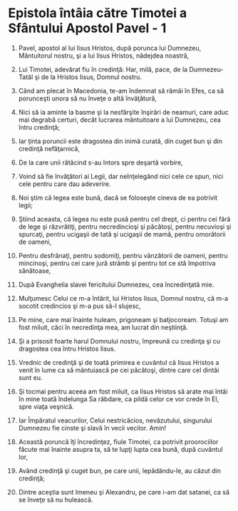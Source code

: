 # Epistola &#238;nt&#226;ia c&#259;tre Timotei a Sf&#226;ntului Apostol Pavel - 1

1. Pavel, apostol al lui Iisus Hristos, după porunca lui Dumnezeu, Mântuitorul nostru, şi a lui Iisus Hristos, nădejdea noastră, 

2. Lui Timotei, adevărat fiu în credinţă: Har, milă, pace, de la Dumnezeu-Tatăl şi de la Hristos Iisus, Domnul nostru. 

3. Când am plecat în Macedonia, te-am îndemnat să rămâi în Efes, ca să porunceşti unora să nu înveţe o altă învăţătură, 

4. Nici să ia aminte la basme şi la nesfârşite înşirări de neamuri, care aduc mai degrabă certuri, decât lucrarea mântuitoare a lui Dumnezeu, cea întru credinţă; 

5. Iar ţinta poruncii este dragostea din inimă curată, din cuget bun şi din credinţă nefăţarnică, 

6. De la care unii rătăcind s-au întors spre deşartă vorbire, 

7. Voind să fie învăţători ai Legii, dar neînţelegând nici cele ce spun, nici cele pentru care dau adeverire. 

8. Noi ştim că legea este bună, dacă se foloseşte cineva de ea potrivit legii; 

9. Ştiind aceasta, că legea nu este pusă pentru cel drept, ci pentru cei fără de lege şi răzvrătiţi, pentru necredincioşi şi păcătoşi, pentru necuvioşi şi spurcaţi, pentru ucigaşii de tată şi ucigaşii de mamă, pentru omorâtorii de oameni, 

10. Pentru desfrânaţi, pentru sodomiţi, pentru vânzătorii de oameni, pentru mincinoşi, pentru cei care jură strâmb şi pentru tot ce stă împotriva sănătoase, 

11. După Evanghelia slavei fericitului Dumnezeu, cea încredinţată mie. 

12. Mulţumesc Celui ce m-a întărit, lui Hristos Iisus, Domnul nostru, că m-a socotit credincios şi m-a pus să-I slujesc, 

13. Pe mine, care mai înainte huleam, prigoneam şi batjocoream. Totuşi am fost miluit, căci în necredinţa mea, am lucrat din neştiinţă. 

14. Şi a prisosit foarte harul Domnului nostru, împreună cu credinţa şi cu dragostea cea întru Hristos Iisus. 

15. Vrednic de credinţă şi de toată primirea e cuvântul că Iisus Hristos a venit în lume ca să mântuiască pe cei păcătoşi, dintre care cel dintâi sunt eu. 

16. Şi tocmai pentru aceea am fost miluit, ca Iisus Hristos să arate mai întâi în mine toată îndelunga Sa răbdare, ca pildă celor ce vor crede în El, spre viaţa veşnică. 

17. Iar Împăratul veacurilor, Celui nestricăcios, nevăzutului, singurului Dumnezeu fie cinste şi slavă în vecii vecilor. Amin! 

18. Această poruncă îţi încredinţez, fiule Timotei, ca potrivit proorociilor făcute mai înainte asupra ta, să te lupţi lupta cea bună, după cuvântul lor, 

19. Având credinţă şi cuget bun, pe care unii, lepădându-le, au căzut din credinţă; 

20. Dintre aceştia sunt Imeneu şi Alexandru, pe care i-am dat satanei, ca să se înveţe să nu hulească. 

